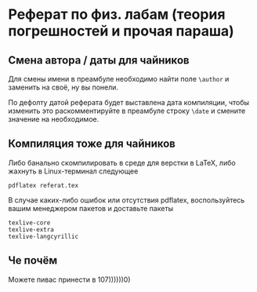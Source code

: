 # Реферат по физ. лабам (теория погрешностей и прочая параша)

## Смена автора / даты для чайников

Для смены имени в преамбуле необходимо найти поле `\author` и заменить на своё, ну вы понели.

По дефолту датой реферата будет выставлена дата компиляции, чтобы изменить это раскомментируйте в преамбуле строку `\date` и смените значение на необходимое.

## Компиляция тоже для чайников

Либо банально скомпилировать в среде для верстки в LaTeX, либо жахнуть в Linux-терминал следующее

```
pdflatex referat.tex
```

В случае каких-либо ошибок или отсутствия pdflatex, воспользуйтесь вашим менеджером пакетов и доставьте пакеты

```
texlive-core
texlive-extra
texlive-langcyrillic
```

## Че почём

Можете пивас принести в 107))))))0)
